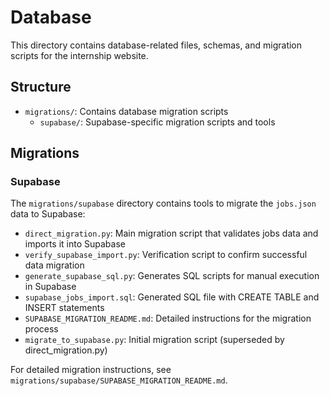 # Database

This directory contains database-related files, schemas, and migration scripts for the internship website.

## Structure

- `migrations/`: Contains database migration scripts
  - `supabase/`: Supabase-specific migration scripts and tools

## Migrations

### Supabase

The `migrations/supabase` directory contains tools to migrate the `jobs.json` data to Supabase:

- `direct_migration.py`: Main migration script that validates jobs data and imports it into Supabase
- `verify_supabase_import.py`: Verification script to confirm successful data migration
- `generate_supabase_sql.py`: Generates SQL scripts for manual execution in Supabase
- `supabase_jobs_import.sql`: Generated SQL file with CREATE TABLE and INSERT statements
- `SUPABASE_MIGRATION_README.md`: Detailed instructions for the migration process
- `migrate_to_supabase.py`: Initial migration script (superseded by direct_migration.py)

For detailed migration instructions, see `migrations/supabase/SUPABASE_MIGRATION_README.md`.
